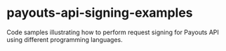 # payouts-api-signing-examples
Code samples illustrating how to perform request signing for Payouts API using different programming languages.

